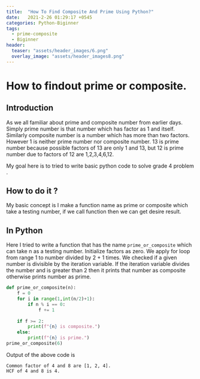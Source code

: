 ```yaml
---
title:  "How To Find Composite And Prime Using Python?"
date:   2021-2-26 01:29:17 +0545
categories: Python-Biginner
tags:
  - prime-composite
  - Biginner
header:
  teaser: "assets/header_images/6.png"
  overlay_image: "assets/header_images8.png"
---
```

# How to findout prime or composite.

## Introduction
As we all familiar about prime and composite number from earlier days. Simply prime number is that number which has factor as 1 and itself. Similarly composite number is a number which has more than two factors. However 1 is neither prime number nor composite number. 13 is prime number because possible factors of 13 are only 1 and 13, but 12 is prime number due to factors of 12 are 1,2,3,4,6,12.  

My goal here is to tried to write basic python code to solve grade 4 problem . 


## How to do it ? 
My basic concept is I make a function name as prime or composite which take a testing number, if we call function then we can get desire result. 

## In Python
Here I tried to write a function that has the name `prime_or_composite` which can take n as a testing number. Initialize factors as zero. We apply for loop from range 1 to number divided by 2 + 1 times. We checked if a given number is divisible by the iteration variable. If the iteration variable divides the number and is greater than 2 then it prints that number as composite otherwise prints number as prime. 

```python
def prime_or_composite(n):
    f = 0
    for i in range(1,int(n/2)+1):
        if n % i == 0:
            f += 1
            
    if f >= 2:
        print(f"{n} is composite.")
    else:
        print(f"{n} is prime.")
prime_or_composite(6)
```
Output of the above code is
```
Common factor of 4 and 8 are [1, 2, 4].
HCF of 4 and 8 is 4.

```
